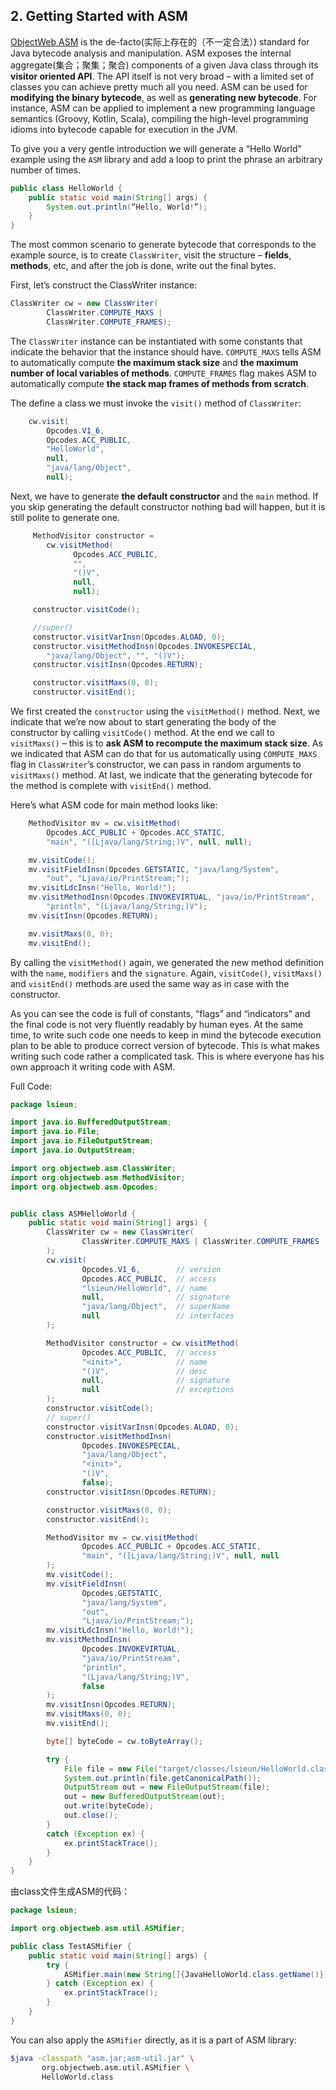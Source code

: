 
## 2. Getting Started with ASM

[ObjectWeb ASM](https://asm.ow2.io/) is the de-facto(实际上存在的（不一定合法）) standard for Java bytecode analysis and manipulation. ASM exposes the internal aggregate(集合；聚集；聚合) components of a given Java class through its **visitor oriented API**. The API itself is not very broad – with a limited set of classes you can achieve pretty much all you need. ASM can be used for **modifying the binary bytecode**, as well as **generating new bytecode**. For instance, ASM can be applied to implement a new programming language semantics (Groovy, Kotlin, Scala), compiling the high-level programming idioms into bytecode capable for execution in the JVM.

To give you a very gentle introduction we will generate a “Hello World” example using the `ASM` library and add a loop to print the phrase an arbitrary number of times.

```java
public class HelloWorld {
    public static void main(String[] args) {
        System.out.println(“Hello, World!”);
    }
}
```

The most common scenario to generate bytecode that corresponds to the example source, is to create `ClassWriter`, visit the structure – **fields**, **methods**, etc, and after the job is done, write out the final bytes.

First, let’s construct the ClassWriter instance:

```java
ClassWriter cw = new ClassWriter(
        ClassWriter.COMPUTE_MAXS |
        ClassWriter.COMPUTE_FRAMES);
```

The `ClassWriter` instance can be instantiated with some constants that indicate the behavior that the instance should have. `COMPUTE_MAXS` tells ASM to automatically compute **the maximum stack size** and **the maximum number of local variables of methods**. `COMPUTE_FRAMES` flag makes ASM to automatically compute **the stack map frames of methods from scratch**.

The define a class we must invoke the `visit()` method of `ClassWriter`:

```java
    cw.visit(
        Opcodes.V1_6,
        Opcodes.ACC_PUBLIC,
        "HelloWorld",
        null,
        "java/lang/Object",
        null);
```

Next, we have to generate **the default constructor** and the `main` method. If you skip generating the default constructor nothing bad will happen, but it is still polite to generate one.

```java
     MethodVisitor constructor =
        cw.visitMethod(
              Opcodes.ACC_PUBLIC,
              "",
              "()V",
              null,
              null);

     constructor.visitCode();

     //super()
     constructor.visitVarInsn(Opcodes.ALOAD, 0);
     constructor.visitMethodInsn(Opcodes.INVOKESPECIAL, 
        "java/lang/Object", "", "()V");
     constructor.visitInsn(Opcodes.RETURN);

     constructor.visitMaxs(0, 0);
     constructor.visitEnd();
```

We first created the `constructor` using the `visitMethod()` method. Next, we indicate that we’re now about to start generating the body of the constructor by calling `visitCode()` method. At the end we call to `visitMaxs()` – this is to **ask ASM to recompute the maximum stack size**. As we indicated that ASM can do that for us automatically using `COMPUTE_MAXS` flag in `ClassWriter`’s constructor, we can pass in random arguments to `visitMaxs()` method. At last, we indicate that the generating bytecode for the method is complete with `visitEnd()` method.

Here’s what ASM code for main method looks like:

```java
    MethodVisitor mv = cw.visitMethod(
        Opcodes.ACC_PUBLIC + Opcodes.ACC_STATIC,
        "main", "([Ljava/lang/String;)V", null, null);

    mv.visitCode();
    mv.visitFieldInsn(Opcodes.GETSTATIC, "java/lang/System", 
        "out", "Ljava/io/PrintStream;");
    mv.visitLdcInsn("Hello, World!");
    mv.visitMethodInsn(Opcodes.INVOKEVIRTUAL, "java/io/PrintStream",
        "println", "(Ljava/lang/String;)V");
    mv.visitInsn(Opcodes.RETURN);

    mv.visitMaxs(0, 0);
    mv.visitEnd();
```

By calling the `visitMethod()` again, we generated the new method definition with the `name`, `modifiers` and the `signature`. Again, `visitCode()`, `visitMaxs()` and `visitEnd()` methods are used the same way as in case with the constructor.

As you can see the code is full of constants, “flags” and “indicators” and the final code is not very fluently readably by human eyes. At the same time, to write such code one needs to keep in mind the bytecode execution plan to be able to produce correct version of bytecode. This is what makes writing such code rather a complicated task. This is where everyone has his own approach it writing code with ASM.

Full Code:

```java
package lsieun;

import java.io.BufferedOutputStream;
import java.io.File;
import java.io.FileOutputStream;
import java.io.OutputStream;

import org.objectweb.asm.ClassWriter;
import org.objectweb.asm.MethodVisitor;
import org.objectweb.asm.Opcodes;


public class ASMHelloWorld {
    public static void main(String[] args) {
        ClassWriter cw = new ClassWriter(
                ClassWriter.COMPUTE_MAXS | ClassWriter.COMPUTE_FRAMES
        );
        cw.visit(
                Opcodes.V1_6,        // version
                Opcodes.ACC_PUBLIC,  // access
                "lsieun/HelloWorld", // name
                null,                // signature
                "java/lang/Object",  // superName
                null                 // interfaces
        );

        MethodVisitor constructor = cw.visitMethod(
                Opcodes.ACC_PUBLIC,  // access
                "<init>",            // name
                "()V",               // desc
                null,                // signature
                null                 // exceptions
        );
        constructor.visitCode();
        // super()
        constructor.visitVarInsn(Opcodes.ALOAD, 0);
        constructor.visitMethodInsn(
                Opcodes.INVOKESPECIAL,
                "java/lang/Object",
                "<init>",
                "()V",
                false);
        constructor.visitInsn(Opcodes.RETURN);

        constructor.visitMaxs(0, 0);
        constructor.visitEnd();

        MethodVisitor mv = cw.visitMethod(
                Opcodes.ACC_PUBLIC + Opcodes.ACC_STATIC,
                "main", "([Ljava/lang/String;)V", null, null
        );
        mv.visitCode();
        mv.visitFieldInsn(
                Opcodes.GETSTATIC,
                "java/lang/System",
                "out",
                "Ljava/io/PrintStream;");
        mv.visitLdcInsn("Hello, World!");
        mv.visitMethodInsn(
                Opcodes.INVOKEVIRTUAL,
                "java/io/PrintStream",
                "println",
                "(Ljava/lang/String;)V",
                false
        );
        mv.visitInsn(Opcodes.RETURN);
        mv.visitMaxs(0, 0);
        mv.visitEnd();

        byte[] byteCode = cw.toByteArray();

        try {
            File file = new File("target/classes/lsieun/HelloWorld.class");
            System.out.println(file.getCanonicalPath());
            OutputStream out = new FileOutputStream(file);
            out = new BufferedOutputStream(out);
            out.write(byteCode);
            out.close();
        }
        catch (Exception ex) {
            ex.printStackTrace();
        }
    }
}

```

由class文件生成ASM的代码：

```java
package lsieun;

import org.objectweb.asm.util.ASMifier;

public class TestASMifier {
    public static void main(String[] args) {
        try {
            ASMifier.main(new String[]{JavaHelloWorld.class.getName()});
        } catch (Exception ex) {
            ex.printStackTrace();
        }
    }
}

```

You can also apply the `ASMifier` directly, as it is a part of ASM library:

```bash
$java -classpath "asm.jar;asm-util.jar" \
       org.objectweb.asm.util.ASMifier \
       HelloWorld.class
```

